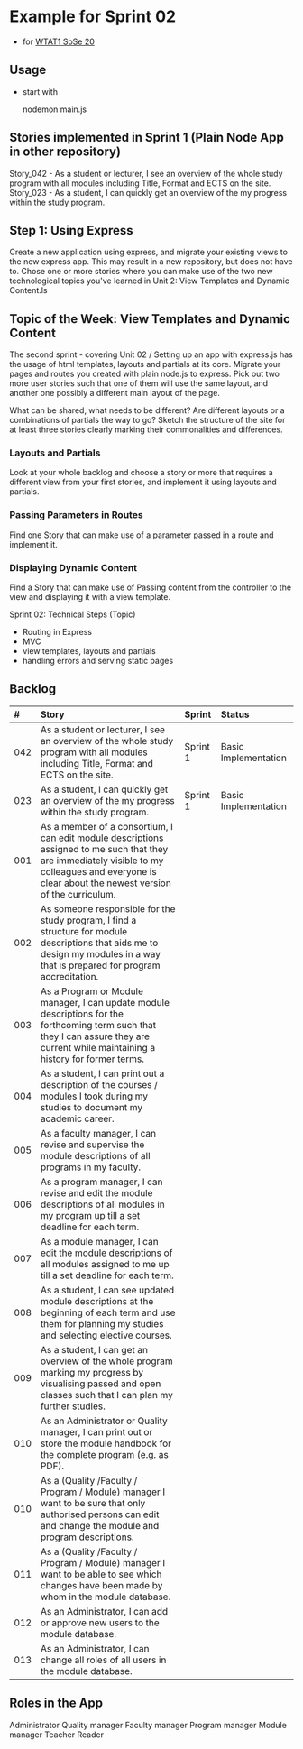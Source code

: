 # Example for Sprint 02

* for [WTAT1 SoSe 20](https://bkleinen.github.io/classes/ss2020/wtat1/topics/topic-04-first-express-app/)

## Usage

* start with

    nodemon main.js


## Stories implemented in Sprint 1 (Plain Node App in other repository)

Story_042 - As a student or lecturer, I see an overview of the whole study program with all modules including Title, Format and ECTS on the site.
Story_023 - As a student, I can quickly get an overview of the my progress within the study program.


## Step 1: Using Express

Create a new application using express, and migrate your existing views to the new express app. This may result in a new repository, but does not have to.
Chose one or more stories where you can make use of the two new technological topics you've learned in Unit 2: View Templates and Dynamic Content.ls

## Topic of the Week: View Templates and Dynamic Content


The second sprint - covering Unit 02 / Setting up an app with express.js
has the usage of html templates, layouts and partials at its core.
Migrate your pages and routes you created with plain node.js to express.
Pick out two more user stories such that one of them will use the same layout,
and another one possibly a different main layout of the page.


What can be shared, what needs to be different? Are different layouts or a combinations of partials the way to go?
Sketch the structure of the site for at least three stories clearly marking their
commonalities and differences.

### Layouts and Partials

Look at your whole backlog and choose a story or more that requires a different view from your first stories, and implement it using layouts and partials.

### Passing Parameters in Routes

Find one Story that can make use of a parameter passed in a route and implement it.

### Displaying Dynamic Content

Find a Story that can make use of Passing content from the controller to the view and displaying it with a view template.



Sprint 02: Technical Steps (Topic)
- Routing in Express
- MVC
- view templates, layouts and partials
- handling errors and serving static pages

## Backlog
| #   | Story                                                                                                                                                                                                | Sprint   | Status               |
|:----|:-----------------------------------------------------------------------------------------------------------------------------------------------------------------------------------------------------|:---------|:---------------------|
| 042 | As a student or lecturer, I see an overview of the whole study program with all modules including Title, Format and ECTS on the site.                                                                | Sprint 1 | Basic Implementation |
| 023 | As a student, I can quickly get an overview of the my progress within the study program.                                                                                                             | Sprint 1 | Basic Implementation |
| 001 | As a member of a consortium, I can edit module descriptions assigned to me such that they are immediately visible to my colleagues and everyone is clear about the newest version of the curriculum. |          |                      |
| 002 | As someone responsible for the study program, I find a structure for module descriptions that aids me to design my modules in a way that is prepared for program accreditation.                      |          |                      |
| 003 | As a Program or Module manager, I can update module descriptions for the forthcoming term such that they I can assure they are current while maintaining a history for former terms.                 |          |                      |
| 004 | As a student, I can print out a description of the courses / modules I took during my studies to document my academic career.                                                                        |          |                      |
| 005 | As a faculty manager, I can revise and supervise the module descriptions of all programs in my faculty.                                                                                              |          |                      |
| 006 | As a program manager, I can revise and edit the module descriptions of all modules in my program up till a set deadline for each term.                                                               |          |                      |
| 007 | As a module manager, I can edit the module descriptions of all modules assigned to me up till a set deadline for each term.                                                                          |          |                      |
| 008 | As a student, I can see updated module descriptions at the beginning of each term and use them for planning my studies and selecting elective courses.                                               |          |                      |
| 009 | As a student, I can get an overview of the whole program marking my progress by visualising passed and open classes such that I can plan my further studies.                                         |          |                      |
| 010 | As an Administrator or Quality manager, I can print out or store the module handbook for the complete program (e.g. as PDF).                                                                         |          |                      |
| 010 | As a (Quality /Faculty  / Program / Module) manager I want to be sure that only authorised persons can edit and change the module and program descriptions.                                          |          |                      |
| 011 | As a (Quality /Faculty  / Program / Module) manager I want to be able to see which changes have been made by whom in the module database.                                                            |          |                      |
| 012 | As an Administrator, I can add or approve new users to the module database.                                                                                                                          |          |                      |
| 013 | As an Administrator, I can change all roles of all users in the module database.                                                                                                                     |          |                      |

## Roles in the App

Administrator
Quality manager
Faculty manager
Program manager
Module manager
Teacher
Reader
